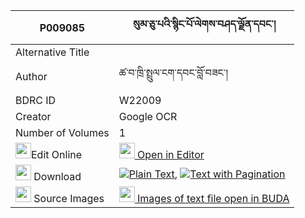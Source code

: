 |P009085|སུམ་ཅུ་པའི་སྙིང་པོ་ལེགས་བཤད་ལྗོན་དབང་། 
| --- | --- 
|Alternative Title |
|Author| ཚ་བ་ཁྲི་སྤྲུལ་ངག་དབང་བློ་བཟང་།
|BDRC ID | W22009
|Creator | Google OCR
|Number of Volumes| 1
|<img width="25" src="https://img.icons8.com/color/25/000000/edit-property.png">Edit Online| [<img width="25" src="https://avatars.githubusercontent.com/u/45091458?s=200&v=4"> Open in Editor](http://editor.openpecha.org/P009085)
|<img width="25" src="https://img.icons8.com/fluent/48/000000/download-2.png"/>  Download | [![](https://img.icons8.com/color/20/000000/txt.png)Plain Text](https://github.com/Openpecha/P009085/releases/download/v1/sumchupa_i_nyingpo_lekshe_jon__plain_P009085.zip), [![](https://img.icons8.com/color/20/000000/txt.png)Text with Pagination](https://github.com/Openpecha/P009085/releases/download/v1/sumchupa_i_nyingpo_lekshe_jon__pages_P009085.zip)
|<img width="25" src="https://img.icons8.com/plasticine/100/000000/pictures-folder.png"/>  Source Images | [<img width="25" src="https://library.bdrc.io/icons/BUDA-small.svg"> Images of text file open in BUDA](https://library.bdrc.io/show/bdr:W22009)